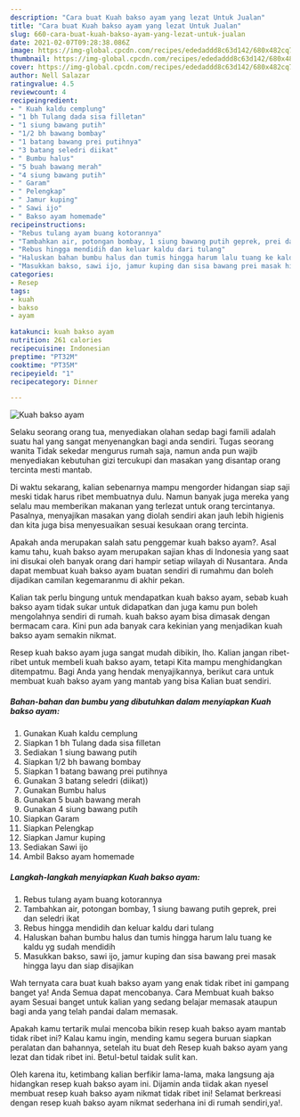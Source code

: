 ```yaml
---
description: "Cara buat Kuah bakso ayam yang lezat Untuk Jualan"
title: "Cara buat Kuah bakso ayam yang lezat Untuk Jualan"
slug: 660-cara-buat-kuah-bakso-ayam-yang-lezat-untuk-jualan
date: 2021-02-07T09:28:38.086Z
image: https://img-global.cpcdn.com/recipes/ededaddd8c63d142/680x482cq70/kuah-bakso-ayam-foto-resep-utama.jpg
thumbnail: https://img-global.cpcdn.com/recipes/ededaddd8c63d142/680x482cq70/kuah-bakso-ayam-foto-resep-utama.jpg
cover: https://img-global.cpcdn.com/recipes/ededaddd8c63d142/680x482cq70/kuah-bakso-ayam-foto-resep-utama.jpg
author: Nell Salazar
ratingvalue: 4.5
reviewcount: 4
recipeingredient:
- " Kuah kaldu cemplung"
- "1 bh Tulang dada sisa filletan"
- "1 siung bawang putih"
- "1/2 bh bawang bombay"
- "1 batang bawang prei putihnya"
- "3 batang seledri diikat"
- " Bumbu halus"
- "5 buah bawang merah"
- "4 siung bawang putih"
- " Garam"
- " Pelengkap"
- " Jamur kuping"
- " Sawi ijo"
- " Bakso ayam homemade"
recipeinstructions:
- "Rebus tulang ayam buang kotorannya"
- "Tambahkan air, potongan bombay, 1 siung bawang putih geprek, prei dan seledri ikat"
- "Rebus hingga mendidih dan keluar kaldu dari tulang"
- "Haluskan bahan bumbu halus dan tumis hingga harum lalu tuang ke kaldu yg sudah mendidih"
- "Masukkan bakso, sawi ijo, jamur kuping dan sisa bawang prei masak hingga layu dan siap disajikan"
categories:
- Resep
tags:
- kuah
- bakso
- ayam

katakunci: kuah bakso ayam 
nutrition: 261 calories
recipecuisine: Indonesian
preptime: "PT32M"
cooktime: "PT35M"
recipeyield: "1"
recipecategory: Dinner

---
```



![Kuah bakso ayam](https://img-global.cpcdn.com/recipes/ededaddd8c63d142/680x482cq70/kuah-bakso-ayam-foto-resep-utama.jpg)

Selaku seorang orang tua, menyediakan olahan sedap bagi famili adalah suatu hal yang sangat menyenangkan bagi anda sendiri. Tugas seorang  wanita Tidak sekedar mengurus rumah saja, namun anda pun wajib menyediakan kebutuhan gizi tercukupi dan masakan yang disantap orang tercinta mesti mantab.

Di waktu  sekarang, kalian sebenarnya mampu mengorder hidangan siap saji meski tidak harus ribet membuatnya dulu. Namun banyak juga mereka yang selalu mau memberikan makanan yang terlezat untuk orang tercintanya. Pasalnya, menyajikan masakan yang diolah sendiri akan jauh lebih higienis dan kita juga bisa menyesuaikan sesuai kesukaan orang tercinta. 



Apakah anda merupakan salah satu penggemar kuah bakso ayam?. Asal kamu tahu, kuah bakso ayam merupakan sajian khas di Indonesia yang saat ini disukai oleh banyak orang dari hampir setiap wilayah di Nusantara. Anda dapat membuat kuah bakso ayam buatan sendiri di rumahmu dan boleh dijadikan camilan kegemaranmu di akhir pekan.

Kalian tak perlu bingung untuk mendapatkan kuah bakso ayam, sebab kuah bakso ayam tidak sukar untuk didapatkan dan juga kamu pun boleh mengolahnya sendiri di rumah. kuah bakso ayam bisa dimasak dengan bermacam cara. Kini pun ada banyak cara kekinian yang menjadikan kuah bakso ayam semakin nikmat.

Resep kuah bakso ayam juga sangat mudah dibikin, lho. Kalian jangan ribet-ribet untuk membeli kuah bakso ayam, tetapi Kita mampu menghidangkan ditempatmu. Bagi Anda yang hendak menyajikannya, berikut cara untuk membuat kuah bakso ayam yang mantab yang bisa Kalian buat sendiri.

<!--inarticleads1-->

##### Bahan-bahan dan bumbu yang dibutuhkan dalam menyiapkan Kuah bakso ayam:

1. Gunakan  Kuah kaldu cemplung
1. Siapkan 1 bh Tulang dada sisa filletan
1. Sediakan 1 siung bawang putih
1. Siapkan 1/2 bh bawang bombay
1. Siapkan 1 batang bawang prei putihnya
1. Gunakan 3 batang seledri (diikat))
1. Gunakan  Bumbu halus
1. Gunakan 5 buah bawang merah
1. Gunakan 4 siung bawang putih
1. Siapkan  Garam
1. Siapkan  Pelengkap
1. Siapkan  Jamur kuping
1. Sediakan  Sawi ijo
1. Ambil  Bakso ayam homemade




<!--inarticleads2-->

##### Langkah-langkah menyiapkan Kuah bakso ayam:

1. Rebus tulang ayam buang kotorannya
1. Tambahkan air, potongan bombay, 1 siung bawang putih geprek, prei dan seledri ikat
1. Rebus hingga mendidih dan keluar kaldu dari tulang
1. Haluskan bahan bumbu halus dan tumis hingga harum lalu tuang ke kaldu yg sudah mendidih
1. Masukkan bakso, sawi ijo, jamur kuping dan sisa bawang prei masak hingga layu dan siap disajikan




Wah ternyata cara buat kuah bakso ayam yang enak tidak ribet ini gampang banget ya! Anda Semua dapat mencobanya. Cara Membuat kuah bakso ayam Sesuai banget untuk kalian yang sedang belajar memasak ataupun bagi anda yang telah pandai dalam memasak.

Apakah kamu tertarik mulai mencoba bikin resep kuah bakso ayam mantab tidak ribet ini? Kalau kamu ingin, mending kamu segera buruan siapkan peralatan dan bahannya, setelah itu buat deh Resep kuah bakso ayam yang lezat dan tidak ribet ini. Betul-betul taidak sulit kan. 

Oleh karena itu, ketimbang kalian berfikir lama-lama, maka langsung aja hidangkan resep kuah bakso ayam ini. Dijamin anda tiidak akan nyesel membuat resep kuah bakso ayam nikmat tidak ribet ini! Selamat berkreasi dengan resep kuah bakso ayam nikmat sederhana ini di rumah sendiri,ya!.

